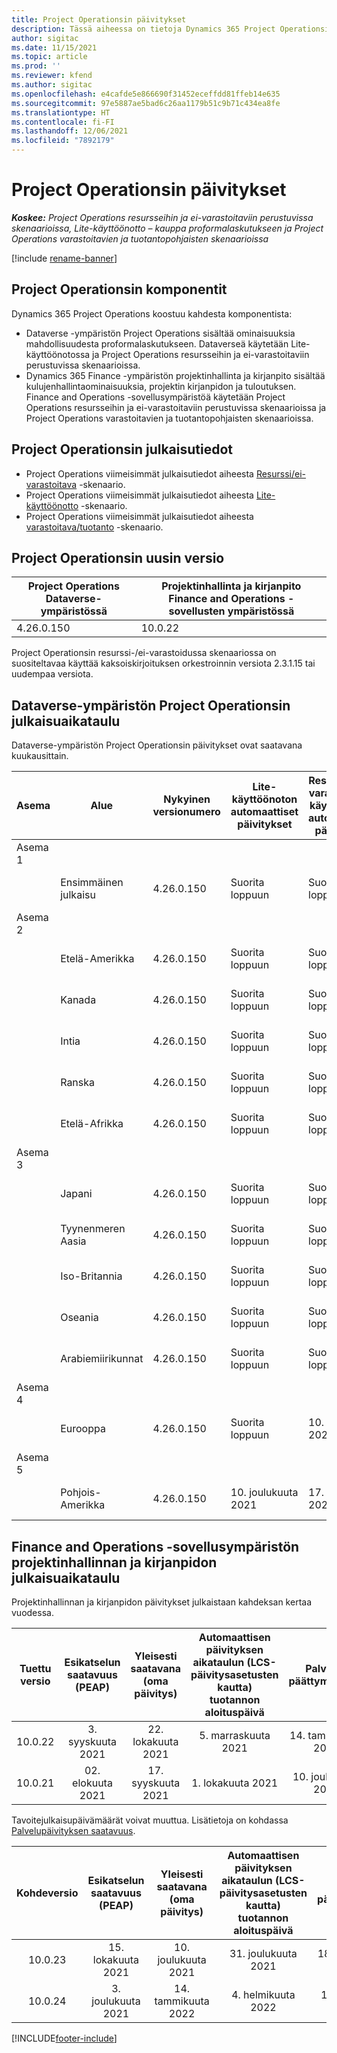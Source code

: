 ```yaml
---
title: Project Operationsin päivitykset
description: Tässä aiheessa on tietoja Dynamics 365 Project Operationsin julkaistuista versioista.
author: sigitac
ms.date: 11/15/2021
ms.topic: article
ms.prod: ''
ms.reviewer: kfend
ms.author: sigitac
ms.openlocfilehash: e4cafde5e866690f31452eceffdd81ffeb14e635
ms.sourcegitcommit: 97e5887ae5bad6c26aa1179b51c9b71c434ea8fe
ms.translationtype: HT
ms.contentlocale: fi-FI
ms.lasthandoff: 12/06/2021
ms.locfileid: "7892179"
---
```

# <a name="project-operations-updates"></a>Project Operationsin päivitykset

_**Koskee:** Project Operations resursseihin ja ei-varastoitaviin perustuvissa skenaarioissa, Lite-käyttöönotto – kauppa proformalaskutukseen ja Project Operations varastoitavien ja tuotantopohjaisten skenaarioissa_

[!include [rename-banner](~/includes/cc-data-platform-banner.md)]

## <a name="project-operations-components"></a>Project Operationsin komponentit

Dynamics 365 Project Operations koostuu kahdesta komponentista:

- Dataverse -ympäristön Project Operations sisältää ominaisuuksia mahdollisuudesta proformalaskutukseen. Dataverseä käytetään Lite-käyttöönotossa ja Project Operations resursseihin ja ei-varastoitaviin perustuvissa skenaarioissa.
- Dynamics 365 Finance -ympäristön projektinhallinta ja kirjanpito sisältää kulujenhallintaominaisuuksia, projektin kirjanpidon ja tuloutuksen. Finance and Operations -sovellusympäristöä käytetään Project Operations resursseihin ja ei-varastoitaviin perustuvissa skenaarioissa ja Project Operations varastoitavien ja tuotantopohjaisten skenaarioissa.

## <a name="project-operations-release-notes"></a>Project Operationsin julkaisutiedot
- Project Operations viimeisimmät julkaisutiedot aiheesta [Resurssi/ei-varastoitava](whats-new-nov-2021-resource-based.md) -skenaario.
- Project Operations viimeisimmät julkaisutiedot aiheesta [Lite-käyttöönotto](../pro/whats-new/whats-new-nov-2021-lite.md) -skenaario.
- Project Operations viimeisimmät julkaisutiedot aiheesta [varastoitava/tuotanto](../prod-pma/whats-new/whats-new-oct-2021-stocked.md) -skenaario.

## <a name="project-operations-latest-version"></a>Project Operationsin uusin versio

| Project Operations Dataverse-ympäristössä | Projektinhallinta ja kirjanpito Finance and Operations -sovellusten ympäristössä | 
| --- | --- |
| 4.26.0.150 | 10.0.22 |

Project Operationsin resurssi-/ei-varastoidussa skenaariossa on suositeltavaa käyttää kaksoiskirjoituksen orkestroinnin versiota 2.3.1.15 tai uudempaa versiota.

## <a name="release-schedule-for-project-operations-on-dataverse-environment"></a>Dataverse-ympäristön Project Operationsin julkaisuaikataulu

Dataverse-ympäristön Project Operationsin päivitykset ovat saatavana kuukausittain. 

| Asema | Alue | Nykyinen versionumero | Lite-käyttöönoton automaattiset päivitykset | Resurssin/ei-varastoitavan käyttöönoton automaattiset päivitykset | Seuraava versionumero | Seuraava yleisesti saatavilla oleva versio |
|-----------|-----------------------|-----------------|--------------------|---------------------|---------------------|---------------------|
| Asema 1 |   &nbsp;              |    &nbsp;       | &nbsp;             |      &nbsp;         |      &nbsp;         |      &nbsp;         |
|   &nbsp;  | Ensimmäinen julkaisu         |  4.26.0.150     | Suorita loppuun           | Suorita loppuun            | TBD                 | 06. joulukuuta 2021   |
| Asema 2 |   &nbsp;              |    &nbsp;       | &nbsp;             |      &nbsp;         |      &nbsp;         |      &nbsp;         |
|   &nbsp;  | Etelä-Amerikka         |  4.26.0.150     | Suorita loppuun           | Suorita loppuun            | TBD                 | 06. joulukuuta 2021   |
|   &nbsp;  | Kanada                |  4.26.0.150     | Suorita loppuun           | Suorita loppuun            | TBD                 | 06. joulukuuta 2021   |
|   &nbsp;  | Intia                 |  4.26.0.150     | Suorita loppuun           | Suorita loppuun            | TBD                 | 06. joulukuuta 2021   |
|   &nbsp;  | Ranska                |  4.26.0.150     | Suorita loppuun           | Suorita loppuun            | TBD                 | 06. joulukuuta 2021   |
|   &nbsp;  | Etelä-Afrikka          |  4.26.0.150     | Suorita loppuun           | Suorita loppuun            | TBD                 | 06. joulukuuta 2021   |
| Asema 3 |      &nbsp;           |     &nbsp;      |     &nbsp;         |      &nbsp;         |      &nbsp;         |      &nbsp;         |
|   &nbsp;  | Japani                 |  4.26.0.150     | Suorita loppuun           | Suorita loppuun            | TBD                 | 10. joulukuuta 2021   |
|   &nbsp;  | Tyynenmeren Aasia          |  4.26.0.150     | Suorita loppuun           | Suorita loppuun            | TBD                 | 10. joulukuuta 2021   |
|   &nbsp;  | Iso-Britannia         |  4.26.0.150     | Suorita loppuun           | Suorita loppuun            | TBD                 | 10. joulukuuta 2021   |
|   &nbsp;  | Oseania               |  4.26.0.150     | Suorita loppuun           | Suorita loppuun            | TBD                 | 10. joulukuuta 2021   |
|   &nbsp;  | Arabiemiirikunnat  |  4.26.0.150     | Suorita loppuun           | Suorita loppuun            | TBD                 | 10. joulukuuta 2021   |
| Asema 4 |     &nbsp;            |     &nbsp;      |     &nbsp;         |      &nbsp;         |      &nbsp;         |      &nbsp;         |
|   &nbsp;  | Eurooppa                |  4.26.0.150     | Suorita loppuun           | 10. joulukuuta 2021   | TBD                 | 17. joulukuuta 2021   |
| Asema 5 |     &nbsp;            |     &nbsp;      |     &nbsp;         |      &nbsp;         |      &nbsp;         |      &nbsp;         |
|   &nbsp;  | Pohjois-Amerikka         |  4.26.0.150     | 10. joulukuuta 2021  | 17. joulukuuta 2021   | TBD                 | 07. tammikuuta 2022    |


## <a name="release-schedule-for-project-management-and-accounting-in-the-finance-and-operations-apps-environment"></a>Finance and Operations -sovellusympäristön projektinhallinnan ja kirjanpidon julkaisuaikataulu

Projektinhallinnan ja kirjanpidon päivitykset julkaistaan kahdeksan kertaa vuodessa.

|Tuettu versio| Esikatselun saatavuus (PEAP) | Yleisesti saatavana (oma päivitys) | Automaattisen päivityksen aikataulun (LCS-päivitysasetusten kautta) tuotannon aloituspäivä |   Palvelun päättymispäivä   |
|:---------------:|:---------------------------:|:---------------------------------:|:--------------------------------------------------------------------:|:------------------:|
|     10.0.22     |      3. syyskuuta 2021      |        22. lokakuuta 2021           |                          5. marraskuuta 2021                            | 14. tammikuuta 2022   |
|    10.0.21      |         02. elokuuta 2021     |           17. syyskuuta 2021      |                             1. lokakuuta 2021                          |  10. joulukuuta 2021 |


Tavoitejulkaisupäivämäärät voivat muuttua. Lisätietoja on kohdassa [Palvelupäivityksen saatavuus](/dynamics365/fin-ops-core/fin-ops/get-started/public-preview-releases?toc=%2fdynamics365%2ffinance%2ftoc.json).

|Kohdeversio | Esikatselun saatavuus (PEAP) | Yleisesti saatavana (oma päivitys) | Automaattisen päivityksen aikataulun (LCS-päivitysasetusten kautta) tuotannon aloituspäivä |   Palvelun päättymispäivä   |
|:---------------:|:---------------------------:|:---------------------------------:|:--------------------------------------------------------------------:|:------------------:|
|     10.0.23     |      15. lokakuuta 2021       |        10. joulukuuta 2021          |                          31. joulukuuta 2021                           | 18. maaliskuuta 2022     |
|     10.0.24     |      3. joulukuuta 2021       |        14. tammikuuta 2022           |                          4. helmikuuta 2022                            | 15. huhtikuuta 2022     |

[!INCLUDE[footer-include](../includes/footer-banner.md)]
